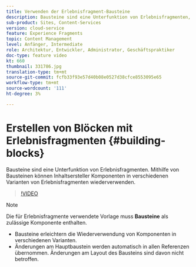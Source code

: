 ```yaml
---
title: Verwenden der Erlebnisfragment-Bausteine
description: Bausteine sind eine Unterfunktion von Erlebnisfragmenten, die die Wiederverwendung von erstellten Komponenten in verschiedenen Varianten von Erlebnisfragmenten ermöglichen.
sub-product: Sites, Content-Services
version: cloud-service
feature: Experience Fragments
topic: Content Management
level: Anfänger, Intermediate
role: Architektur, Entwickler, Administrator, Geschäftspraktiker
doc-type: feature video
kt: 660
thumbnail: 331786.jpg
translation-type: tm+mt
source-git-commit: fcfb33f93e57d40b08e0527d38cfce8553095e65
workflow-type: tm+mt
source-wordcount: '111'
ht-degree: 3%

---
```



# Erstellen von Blöcken mit Erlebnisfragmenten {#building-blocks}

Bausteine sind eine Unterfunktion von Erlebnisfragmenten. Mithilfe von Bausteinen können Inhaltsersteller Komponenten in verschiedenen Varianten von Erlebnisfragmenten wiederverwenden.

>[!VIDEO](https://video.tv.adobe.com/v/331786/?quality=9&learn=on)

>[!NOTE]
>
> Die für Erlebnisfragmente verwendete Vorlage muss **Bausteine** als zulässige Komponente enthalten.

* Bausteine erleichtern die Wiederverwendung von Komponenten in verschiedenen Varianten.
* Änderungen am Hauptbaustein werden automatisch in allen Referenzen übernommen. Änderungen am Layout des Bausteins sind davon nicht betroffen.
